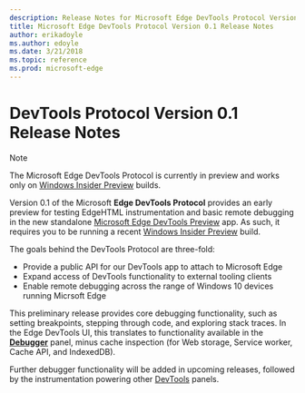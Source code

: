 ```yaml
---
description: Release Notes for Microsoft Edge DevTools Protocol Version 0.1
title: Microsoft Edge DevTools Protocol Version 0.1 Release Notes
author: erikadoyle
ms.author: edoyle
ms.date: 3/21/2018
ms.topic: reference
ms.prod: microsoft-edge
---
```


# DevTools Protocol Version 0.1 Release Notes

> [!NOTE]
> The Microsoft Edge DevTools Protocol is currently in preview and works only on [Windows Insider Preview](https://insider.windows.com/en-us/getting-started/) builds.

Version 0.1 of the Microsoft **Edge DevTools Protocol** provides an early preview for testing EdgeHTML instrumentation and basic remote debugging in the new standalone [Microsoft Edge DevTools Preview](https://www.microsoft.com/en-us/store/p/microsoft-edge-devtools-preview/9mzbfrmz0mnj?activetab=pivot%3aoverviewtab) app. As such, it requires you to be running a recent [Windows Insider Preview](https://insider.windows.com/en-us/getting-started/) build.

The goals behind the DevTools Protocol are three-fold:

 - Provide a public API for our DevTools app to attach to Microsoft Edge
 - Expand access of DevTools functionality to external tooling clients
 - Enable remote debugging across the range of Windows 10 devices running Micrsoft Edge 

This preliminary release provides core debugging functionality, such as setting breakpoints, stepping through code, and exploring stack traces. In the Edge DevTools UI, this translates to functionality available in the [**Debugger**](../../devtools-guide/debugger.md) panel, minus cache inspection (for Web storage, Service worker, Cache API, and IndexedDB). 

Further debugger functionality will be added in upcoming releases, followed by the instrumentation powering other [DevTools](../../devtools-guide.md) panels.
